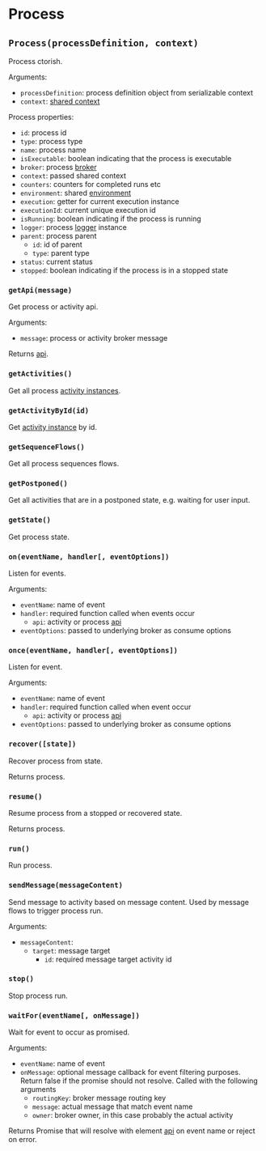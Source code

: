 Process
=======

## `Process(processDefinition, context)`

Process ctorish.

Arguments:
- `processDefinition`: process definition object from serializable context
- `context`: [shared context](/docs/Context.md)

Process properties:
- `id`: process id
- `type`: process type
- `name`: process name
- `isExecutable`: boolean indicating that the process is executable
- `broker`: process [broker](https://github.com/paed01/smqp)
- `context`: passed shared context
- `counters`: counters for completed runs etc
- `environment`: shared [environment](/docs/Environment)
- `execution`: getter for current execution instance
- `executionId`: current unique execution id
- `isRunning`: boolean indicating if the process is running
- `logger`: process [logger](/docs/Environmnt.md#logger) instance
- `parent`: process parent
  - `id`: id of parent
  - `type`: parent type
- `status`: current status
- `stopped`: boolean indicating if the process is in a stopped state

### `getApi(message)`

Get process or activity api.

Arguments:
- `message`: process or activity broker message

Returns [api](/docs/SharedApi.md).

### `getActivities()`

Get all process [activity instances](/docs/Activity.md).

### `getActivityById(id)`

Get [activity instance](/docs/Activity.md) by id.

### `getSequenceFlows()`

Get all process sequences flows.

### `getPostponed()`

Get all activities that are in a postponed state, e.g. waiting for user input.

### `getState()`

Get process state.

### `on(eventName, handler[, eventOptions])`

Listen for events.

Arguments:
- `eventName`: name of event
- `handler`: required function called when events occur
  - `api`: activity or process [api](/docs/SharedApi.md)
- `eventOptions`: passed to underlying broker as consume options

### `once(eventName, handler[, eventOptions])`

Listen for event.

Arguments:
- `eventName`: name of event
- `handler`: required function called when event occur
  - `api`: activity or process [api](/docs/SharedApi.md)
- `eventOptions`: passed to underlying broker as consume options

### `recover([state])`

Recover process from state.

Returns process.

### `resume()`

Resume process from a stopped or recovered state.

Returns process.

### `run()`

Run process.

### `sendMessage(messageContent)`

Send message to activity based on message content. Used by message flows to trigger process run.

Arguments:
- `messageContent`:
  - `target`: message target
    - `id`: required message target activity id

### `stop()`

Stop process run.

### `waitFor(eventName[, onMessage])`

Wait for event to occur as promised.

Arguments:
- `eventName`: name of event
- `onMessage`: optional message callback for event filtering purposes. Return false if the promise should not resolve. Called with the following arguments
  - `routingKey`: broker message routing key
  - `message`: actual message that match event name
  - `owner`: broker owner, in this case probably the actual activity

Returns Promise that will resolve with element [api](/docs/SharedApi.md) on event name or reject on error.

